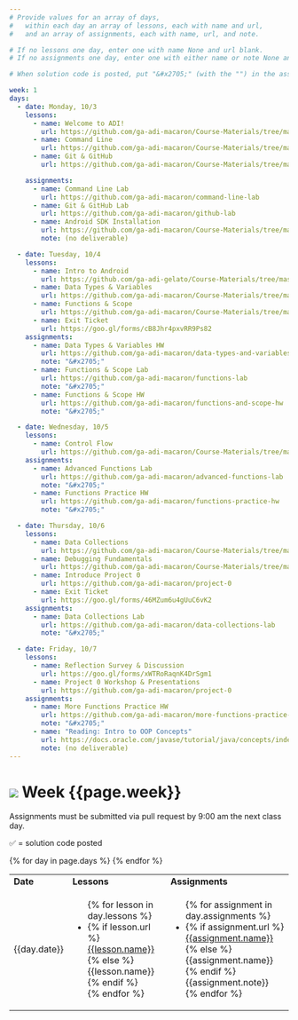 ```yaml
---
# Provide values for an array of days,
#   within each day an array of lessons, each with name and url,
#   and an array of assignments, each with name, url, and note.

# If no lessons one day, enter one with name None and url blank.
# If no assignments one day, enter one with either name or note None and url blank.

# When solution code is posted, put "&#x2705;" (with the "") in the assignment's note.

week: 1
days:
  - date: Monday, 10/3
    lessons:
      - name: Welcome to ADI!
        url: https://github.com/ga-adi-macaron/Course-Materials/tree/master/lessons/orientation-materials/welcome-to-adi
      - name: Command Line
        url: https://github.com/ga-adi-macaron/Course-Materials/tree/master/lessons/workflow-and-dev-tools/os-navigation-lesson
      - name: Git & GitHub
        url: https://github.com/ga-adi-macaron/Course-Materials/tree/master/lessons/workflow-and-dev-tools/git-github-lesson

    assignments:
      - name: Command Line Lab
        url: https://github.com/ga-adi-macaron/command-line-lab
      - name: Git & GitHub Lab
        url: https://github.com/ga-adi-macaron/github-lab
      - name: Android SDK Installation
        url: https://github.com/ga-adi-macaron/Course-Materials/tree/master/lessons/workflow-and-dev-tools/sdk-installation
        note: (no deliverable)

  - date: Tuesday, 10/4
    lessons:
      - name: Intro to Android
        url: https://github.com/ga-adi-gelato/Course-Materials/tree/master/lessons/orientation-materials/android-intro-lesson
      - name: Data Types & Variables
        url: https://github.com/ga-adi-macaron/Course-Materials/tree/master/lessons/programming-fundamentals-in-java/data-types-and-variables
      - name: Functions & Scope
        url: https://github.com/ga-adi-macaron/Course-Materials/tree/master/lessons/programming-fundamentals-in-java/functions-lesson
      - name: Exit Ticket
        url: https://goo.gl/forms/cB8Jhr4pxvRR9Ps82
    assignments:
      - name: Data Types & Variables HW
        url: https://github.com/ga-adi-macaron/data-types-and-variables-hw
        note: "&#x2705;"
      - name: Functions & Scope Lab
        url: https://github.com/ga-adi-macaron/functions-lab
        note: "&#x2705;"
      - name: Functions & Scope HW
        url: https://github.com/ga-adi-macaron/functions-and-scope-hw
        note: "&#x2705;"

  - date: Wednesday, 10/5
    lessons:
      - name: Control Flow
        url: https://github.com/ga-adi-macaron/Course-Materials/tree/master/lessons/programming-fundamentals-in-java/control-flow
    assignments:
      - name: Advanced Functions Lab
        url: https://github.com/ga-adi-macaron/advanced-functions-lab
        note: "&#x2705;"
      - name: Functions Practice HW
        url: https://github.com/ga-adi-macaron/functions-practice-hw
        note: "&#x2705;"

  - date: Thursday, 10/6
    lessons:
      - name: Data Collections
        url: https://github.com/ga-adi-macaron/Course-Materials/tree/master/lessons/programming-fundamentals-in-java/data-collections
      - name: Debugging Fundamentals
        url: https://github.com/ga-adi-macaron/Course-Materials/tree/master/lessons/programming-fundamentals-in-java/debugging-fundamentals-in-java-lesson
      - name: Introduce Project 0
        url: https://github.com/ga-adi-macaron/project-0
      - name: Exit Ticket
        url: https://goo.gl/forms/46MZum6u4gUuC6vK2
    assignments:
      - name: Data Collections Lab
        url: https://github.com/ga-adi-macaron/data-collections-lab
        note: "&#x2705;"

  - date: Friday, 10/7
    lessons:
      - name: Reflection Survey & Discussion
        url: https://goo.gl/forms/xWTRoRaqnK4DrSgm1
      - name: Project 0 Workshop & Presentations
        url: https://github.com/ga-adi-macaron/project-0
    assignments:
      - name: More Functions Practice HW
        url: https://github.com/ga-adi-macaron/more-functions-practice-hw
        note: "&#x2705;"
      - name: "Reading: Intro to OOP Concepts"
        url: https://docs.oracle.com/javase/tutorial/java/concepts/index.html
        note: (no deliverable)
---
```


# ![](https://ga-dash.s3.amazonaws.com/production/assets/logo-9f88ae6c9c3871690e33280fcf557f33.png) Week {{page.week}}

Assignments must be submitted via pull request by 9:00 am the next class day.

&#x2705; = solution code posted

<table>
<tr><td><b>Date</b></td><td><b>Lessons</b></td><td><b>Assignments</b></td></tr>
{% for day in page.days %}
  <tr>
    <td>{{day.date}}</td>
    <td><ul>{% for lesson in day.lessons %}
      <li>{% if lesson.url %}
        <a href="{{lesson.url}}">{{lesson.name}}</a>
      {% else %}
        {{lesson.name}}
      {% endif %}</li>
    {% endfor %}</ul></td>
    <td><ul>{% for assignment in day.assignments %}
      <li>{% if assignment.url %}
        <a href="{{assignment.url}}">{{assignment.name}}</a>
      {% else %}
        {{assignment.name}}
      {% endif %}{{assignment.note}}</li>
    {% endfor %}</ul></td>
  </tr>
{% endfor %}
</table>
